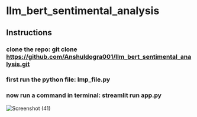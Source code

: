 # llm_bert_sentimental_analysis

## Instructions

### clone the repo: git clone https://github.com/Anshuldogra001/llm_bert_sentimental_analysis.git
### first run the python file: Imp_file.py
### now run a command in terminal: streamlit run app.py

![Screenshot (41)](https://github.com/Anshuldogra001/llm_bert_sentimental_analysis/assets/96309140/9b5c6ec1-4884-42c8-b081-507adfb3c613)


